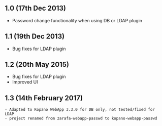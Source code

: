 ## 1.0 (17th Dec 2013)

  - Password change functionality when using DB or LDAP plugin

## 1.1 (19th Dec 2013)

  - Bug fixes for LDAP plugin

## 1.2 (20th May 2015)

  - Bug fixes for LDAP plugin
  - Improved UI
  
## 1.3 (14th February 2017)

	- Adapted to Kopano WebApp 3.3.0 for DB only, not tested/fixed for LDAP
	- project renamed from zarafa-webapp-passwd to kopano-webapp-passwd